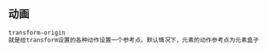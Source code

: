 ## 动画

```css
transform-origin
就是给transform设置的各种动作设置一个参考点。默认情况下，元素的动作参考点为元素盒子的中心
```

<cssCom></cssCom>
